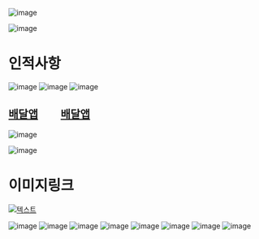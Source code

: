 
![image](https://user-images.githubusercontent.com/80032533/118574492-869ced80-b7bf-11eb-917d-43d08dc965ab.png)


![image](https://user-images.githubusercontent.com/80032533/118574434-653c0180-b7bf-11eb-8479-b73844007037.png)
# 인적사항
![image](https://user-images.githubusercontent.com/80032533/118575483-89004700-b7c1-11eb-9d91-1152016c409c.png)
![image](https://user-images.githubusercontent.com/80032533/118575298-1d1dde80-b7c1-11eb-86cd-460135b86756.png)
![image](https://user-images.githubusercontent.com/80032533/118574903-6588cc80-b7c0-11eb-8e48-611ca91412bf.png)
<!--프로젝트 요약 -->
## [배달앱](https://www.google.com/)  &nbsp; &nbsp; &nbsp; &nbsp; [배달앱](https://www.google.com/)
![image](https://user-images.githubusercontent.com/80032533/118575694-04fa8f00-b7c2-11eb-8a7a-56849aabc2c6.png)
  
![image](https://user-images.githubusercontent.com/80032533/118574912-6a4d8080-b7c0-11eb-9eb8-eff3d7bce15a.png)
<!--프로젝트 상세 -->
# 이미지링크
[![텍스트](https://user-images.githubusercontent.com/80032533/118575244-fb245c00-b7c0-11eb-924a-c49f6ed2b58c.png)](https://github.com/renige18/deveryApp)


![image](https://user-images.githubusercontent.com/80032533/118575244-fb245c00-b7c0-11eb-924a-c49f6ed2b58c.png)
![image](https://user-images.githubusercontent.com/80032533/118574920-6de10780-b7c0-11eb-990f-4f7e6a1b2528.png)
![image](https://user-images.githubusercontent.com/80032533/118574930-720d2500-b7c0-11eb-86fe-1e03c6be060a.png)
![image](https://user-images.githubusercontent.com/80032533/118574945-76394280-b7c0-11eb-87a7-7e7bae98e0ba.png)
![image](https://user-images.githubusercontent.com/80032533/118574963-79ccc980-b7c0-11eb-8d9b-e03843cd726d.png)
![image](https://user-images.githubusercontent.com/80032533/118574985-7d605080-b7c0-11eb-97c1-61c95b6ebe43.png)
![image](https://user-images.githubusercontent.com/80032533/118575012-83563180-b7c0-11eb-9b06-e99c23673c10.png)
![image](https://user-images.githubusercontent.com/80032533/118575043-8bae6c80-b7c0-11eb-8bf7-47cc78cb3e06.png)


